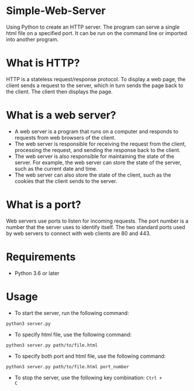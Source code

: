 # Simple-Web-Server
Using Python to create an HTTP server. The program can serve a single html file on a specified port. It can be run on the command line or imported into another program. 

<h1>What is HTTP?</h1>
HTTP is a stateless request/response protocol. To display a web page, the client sends a request to the server, which in turn sends the page back to the client. The client then displays the page.

<h1>What is a web server?</h1>

* A web server is a program that runs on a computer and responds to requests from web browsers of the client. 
* The web server is responsible for receiving the request from the client, processing the request, and sending the response back to the client. 
* The web server is also responsible for maintaining the state of the server. For example, the web server can store the state of the server, such as the current date and time. 
* The web server can also store the state of the client, such as the cookies that the client sends to the server.

<h1>What is a port?</h1>
Web servers use ports to listen for incoming requests. The port number is a number that the server uses to identify itself. The two standard ports used by web servers to connect with web clients are 80 and 443. 

<h1>Requirements</h1>

* Python 3.6 or later

<h1>Usage</h1>

* To start the server, run the following command:

```
python3 server.py
```

* To specify html file, use the following command:

```
python3 server.py path/to/file.html
```

* To specify both port and html file, use the following command:

```
python3 server.py path/to/file.html port_number
```

* To stop the server, use the following key combination: <code>Ctrl + C</code>
